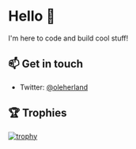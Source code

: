 # Hello 👋

I'm here to code and build cool stuff! 

## 📫 Get in touch
- Twitter: [@oleherland](https://twitter.com/oleherland)


## 🏆 Trophies
[![trophy](https://github-profile-trophy.vercel.app/?username=Gogoro&theme=onedark)](https://github.com/ryo-ma/github-profile-trophy)
